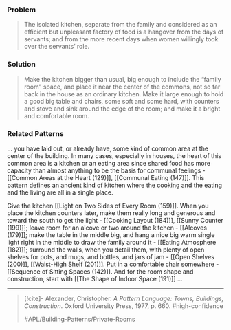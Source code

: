### Problem
>The isolated kitchen, separate from the family and considered as an efficient but unpleasant factory of food is a hangover from the days of servants; and from the more recent days when women willingly took over the servants’ role.

### Solution
>Make the kitchen bigger than usual, big enough to include the “family room” space, and place it near the center of the commons, not so far back in the house as an ordinary kitchen. Make it large enough to hold a good big table and chairs, some soft and some hard, with counters and stove and sink around the edge of the room; and make it a bright and comfortable room.

### Related Patterns
... you have laid out, or already have, some kind of common area at the center of the building. In many cases, especially in houses, the heart of this common area is a kitchen or an eating area since shared food has more capacity than almost anything to be the basis for communal feelings - [[Common Areas at the Heart (129)]], [[Communal Eating (147)]]. This pattern defines an ancient kind of kitchen where the cooking and the eating and the living are all in a single place.

Give the kitchen [[Light on Two Sides of Every Room (159)]]. When you place the kitchen counters later, make them really long and generous and toward the south to get the light - [[Cooking Layout (184)]], [[Sunny Counter (199)]]; leave room for an alcove or two around the kitchen - [[Alcoves (179)]]; make the table in the middle big, and hang a nice big warm single light right in the middle to draw the family around it - [[Eating Atmosphere (182)]]; surround the walls, when you detail them, with plenty of open shelves for pots, and mugs, and bottles, and jars of jam - [[Open Shelves (200)]], [[Waist-High Shelf (201)]]. Put in a comfortable chair somewhere - [[Sequence of Sitting Spaces (142)]]. And for the room shape and construction, start with [[The Shape of Indoor Space (191)]] ...

---

> [!cite]- Alexander, Christopher. _A Pattern Language: Towns, Buildings, Construction_. Oxford University Press, 1977, p. 660.
> #high-confidence
>
> #APL/Building-Patterns/Private-Rooms
